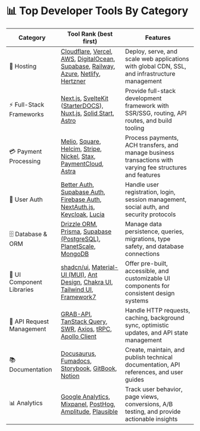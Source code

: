 # 📊 Top Developer Tools By Category

| Category | Tool Rank (best first) | Features  |
|----------|----------------|-------------------------|
| 🚀 Hosting | [Cloudflare](https://developers.cloudflare.com/products/), [Vercel](https://vercel.com/docs), [AWS](https://docs.aws.amazon.com/), [DigitalOcean](https://docs.digitalocean.com), [Supabase](https://supabase.com/docs), [Railway](https://docs.railway.com), [Azure](https://learn.microsoft.com/en-us/azure/), [Netlify](https://docs.netlify.com), [Hertzner](https://docs.hetzner.com/cloud/) | Deploy, serve, and scale web applications with global CDN, SSL, and infrastructure management |
| ⚡ Full-Stack Frameworks | [Next.js](https://nextjs.org/docs), [SvelteKit](https://kit.svelte.dev/docs) ([StarterDOCS](https://starterdocs.js.org)), [Nuxt.js](https://nuxt.com/docs), [Solid Start](https://docs.solidjs.com/solid-start), [Astro](https://docs.astro.build) | Provide full-stack development framework with SSR/SSG, routing, API routes, and build tooling |
| 💳 Payment Processing | [Melio](https://help.melio.com/hc/en-us), [Square](https://developer.squareup.com/docs), [Helcim](https://learn.helcim.com/docs), [Stripe](https://docs.stripe.com), [Nickel](https://nickelstart.com/support), [Stax](https://staxpayments.com/resources), [PaymentCloud](https://paymentcloudinc.com/support), [Astra](https://docs.astra.finance) | Process payments, ACH transfers, and manage business transactions with varying fee structures and features |
| 🔐 User Auth | [Better Auth](https://www.better-auth.com/docs/introduction),  [Supabase Auth](https://supabase.com/docs/guides/auth), [Firebase Auth](https://firebase.google.com/docs/auth),  [NextAuth.js](https://next-auth.js.org), [Keycloak](https://www.keycloak.org/documentation), [Lucia](https://v3.lucia-auth.com) | Handle user registration, login, session management, social auth, and security protocols |
| 🗄️ Database & ORM | [Drizzle ORM](https://orm.drizzle.team/docs), [Prisma](https://www.prisma.io/docs), [Supabase (PostgreSQL)](https://supabase.com/docs/guides/database), [PlanetScale](https://planetscale.com/docs), [MongoDB](https://www.mongodb.com/docs) | Manage data persistence, queries, migrations, type safety, and database connections |
| 🎨 UI Component Libraries | [shadcn/ui](https://ui.shadcn.com/docs), [Material-UI (MUI)](https://mui.com/material-ui/getting-started/), [Ant Design](https://ant.design/docs/react/introduce), [Chakra UI](https://chakra-ui.com/docs/get-started/installation), [Tailwind UI](https://tailwindui.com/documentation), [Framework7](https://framework7.io/docs/introduction) | Offer pre-built, accessible, and customizable UI components for consistent design systems |
| 🔄 API Request Management | [GRAB-API](https://grab.js.org), [TanStack Query](https://tanstack.com/query/latest/docs/framework/react/overview), [SWR](https://swr.vercel.app/docs/getting-started), [Axios](https://axios-http.com/docs/intro), [tRPC](https://trpc.io/docs), [Apollo Client](https://www.apollographql.com/docs/react/) | Handle HTTP requests, caching, background sync, optimistic updates, and API state management |
| 📚 Documentation | [Docusaurus](https://docusaurus.io/docs), [Fumadocs](https://fumadocs.dev/docs/ui), [Storybook](https://storybook.js.org/docs), [GitBook](https://docs.gitbook.com), [Notion](https://www.notion.so/help) | Create, maintain, and publish technical documentation, API references, and user guides |
| 📊 Analytics | [Google Analytics](https://developers.google.com/analytics), [Mixpanel](https://docs.mixpanel.com), [PostHog](https://posthog.com/docs), [Amplitude](https://docs.amplitude.com), [Plausible](https://plausible.io/docs) | Track user behavior, page views, conversions, A/B testing, and provide actionable insights |